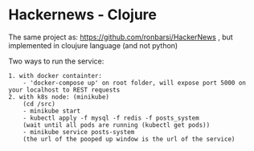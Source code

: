 # Hackernews - Clojure

The same project as: https://github.com/ronbarsi/HackerNews , but implemented in cloujure language (and not python)

Two ways to run the service:
```
1. with docker containter: 
    - 'docker-compose up' on root folder, will expose port 5000 on your localhost to REST requests
2. with k8s node: (minikube) 
    (cd /src)
    - minikube start 
    - kubectl apply -f mysql -f redis -f posts_system 
    (wait until all pods are running (kubectl get pods))
    - minikube service posts-system 
    (the url of the pooped up window is the url of the service)
```






